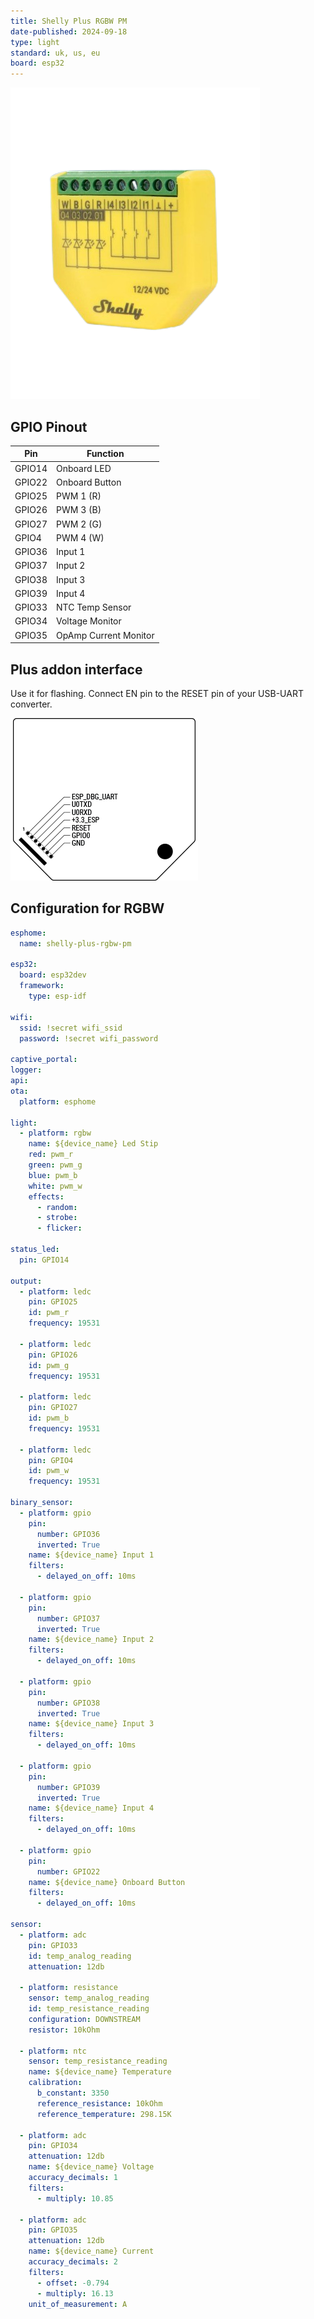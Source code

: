 ```yaml
---
title: Shelly Plus RGBW PM
date-published: 2024-09-18
type: light
standard: uk, us, eu
board: esp32
---
```


![Product Image](Shelly-Plus-RGBW-PM.png "Shelly Plus RGBW PM")

## GPIO Pinout

| Pin    | Function              |
| ------ | --------------------- |
| GPIO14 | Onboard LED           |
| GPIO22 | Onboard Button        |
| GPIO25 | PWM 1 (R)             |
| GPIO26 | PWM 3 (B)             |
| GPIO27 | PWM 2 (G)             |
| GPIO4  | PWM 4 (W)             |
| GPIO36 | Input 1               |
| GPIO37 | Input 2               |
| GPIO38 | Input 3               |
| GPIO39 | Input 4               |
| GPIO33 | NTC Temp Sensor       |
| GPIO34 | Voltage Monitor       |
| GPIO35 | OpAmp Current Monitor |

## Plus addon interface

Use it for flashing. Connect EN pin to the RESET pin of your USB-UART converter.

![Addon interface pinout](Plus-addon-interface.png "Shelly Plus addon interface")

## Configuration for RGBW

```yaml
esphome:
  name: shelly-plus-rgbw-pm

esp32:
  board: esp32dev
  framework:
    type: esp-idf

wifi:
  ssid: !secret wifi_ssid
  password: !secret wifi_password

captive_portal:
logger:
api:
ota:
  platform: esphome

light:
  - platform: rgbw
    name: ${device_name} Led Stip
    red: pwm_r
    green: pwm_g
    blue: pwm_b
    white: pwm_w
    effects:
      - random:
      - strobe:
      - flicker:

status_led:
  pin: GPIO14

output:
  - platform: ledc
    pin: GPIO25
    id: pwm_r
    frequency: 19531
  
  - platform: ledc
    pin: GPIO26
    id: pwm_g
    frequency: 19531

  - platform: ledc
    pin: GPIO27
    id: pwm_b
    frequency: 19531

  - platform: ledc
    pin: GPIO4
    id: pwm_w
    frequency: 19531

binary_sensor:
  - platform: gpio
    pin:
      number: GPIO36
      inverted: True
    name: ${device_name} Input 1
    filters:
      - delayed_on_off: 10ms

  - platform: gpio
    pin:
      number: GPIO37
      inverted: True
    name: ${device_name} Input 2
    filters:
      - delayed_on_off: 10ms

  - platform: gpio
    pin:
      number: GPIO38
      inverted: True
    name: ${device_name} Input 3
    filters:
      - delayed_on_off: 10ms

  - platform: gpio
    pin:
      number: GPIO39
      inverted: True
    name: ${device_name} Input 4
    filters:
      - delayed_on_off: 10ms

  - platform: gpio
    pin:
      number: GPIO22
    name: ${device_name} Onboard Button
    filters:
      - delayed_on_off: 10ms

sensor:
  - platform: adc
    pin: GPIO33
    id: temp_analog_reading
    attenuation: 12db

  - platform: resistance
    sensor: temp_analog_reading
    id: temp_resistance_reading
    configuration: DOWNSTREAM
    resistor: 10kOhm

  - platform: ntc
    sensor: temp_resistance_reading
    name: ${device_name} Temperature
    calibration:
      b_constant: 3350
      reference_resistance: 10kOhm
      reference_temperature: 298.15K

  - platform: adc
    pin: GPIO34
    attenuation: 12db
    name: ${device_name} Voltage
    accuracy_decimals: 1
    filters:
      - multiply: 10.85

  - platform: adc
    pin: GPIO35
    attenuation: 12db
    name: ${device_name} Current
    accuracy_decimals: 2
    filters:
      - offset: -0.794
      - multiply: 16.13
    unit_of_measurement: A
```
